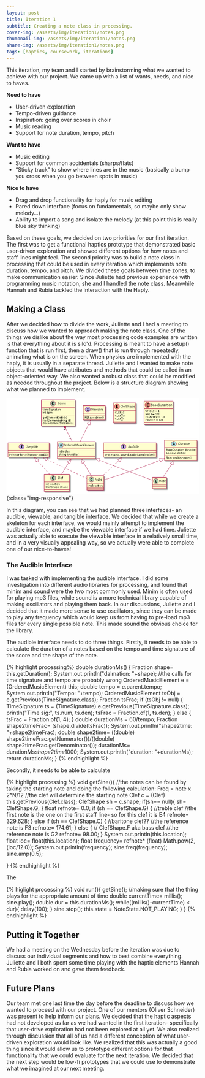 ```yaml
---
layout: post
title: Iteration 1
subtitle: Creating a note class in processing.
cover-img: /assets/img/iteration1/notes.png
thumbnail-img: /assets/img/iteration1/notes.png
share-img: /assets/img/iteration1/notes.png
tags: [haptics, coursework, iterations]
---
```

This iteration, my team and I started by brainstorming what we wanted to achieve with our project. We came up with a list of wants, needs, and nice to haves. 

**Need to have**
  - User-driven exploration
  - Tempo-driven guidance
  - Inspiration: going over scores in choir
  - Music reading
  - Support for note duration, tempo, pitch

**Want to have**
  - Music editing
  - Support for common accidentals (sharps/flats)
  - “Sticky track” to show where lines are in the music (basically a bump you cross when you go between spots in music)

**Nice to have**
  - Drag and drop functionality for haply for music editing
  - Pared down interface (focus on fundamentals, so maybe only show melody…)
  - Ability to import a song and isolate the melody (at this point this is really blue sky thinking)

Based on these goals, we decided on two priorities for our first iteration. The first was to get a functional haptics prototype that demonstrated basic user-driven exploration and showed different options for how notes and staff lines might feel. The second priority was to build a note class in processing that could be used in every iteration which implements note duration, tempo, and pitch. We divided these goals between time zones, to make communication easier. Since Juliette had previous experience with programming music notation, she and I handled the note class. Meanwhile Hannah and Rubia tackled the interaction with the Haply.

## Making a Class ##

After we decided how to divide the work, Juliette and I had a meeting to discuss how we wanted to approach making the note class. One of the things we dislike about the way most processing code examples are written is that everything about it is silo'd. Processing is meant to have a setup() function that is run first, then a draw() that is run through repeatedly, animating what is on the screen. When physics are implemented with the haply, it is usually in a separate thread. Juliette and I wanted to make note objects that would have attributes and methods that could be called in an object-oriented way. We also wanted a robust class that could be modified as needed throughout the project. Below is a structure diagram showing what we planned to implement.

![code structure diagram](../assets/img/iteration1/classes.png){:class="img-responsive"}

In this diagram, you can see that we had planned three interfaces- an audible, viewable, and tangible interface. We decided that while we create a skeleton for each interface, we would mainly attempt to implement the audible interface, and maybe the viewable interface if we had time. Juliette was actually able to execute the viewable interface in a relatively small time, and in a very visually appealing way, so we actually were able to complete one of our nice-to-haves!

### The Audible Interface ###

I was tasked with implementing the audible interface. I did some investigation into different audio libraries for processing, and found that minim and sound were the two most commonly used. Minim is often used for playing mp3 files, while sound is a more technical library capable of making oscillators and playing them back. In our discussions, Juliette and I decided that it made more sense to use oscillators, since they can be made to play any frequency which would keep us from having to pre-load mp3 files for every single possible note. This made sound the obvious choice for the library.

The audible interface needs to do three things. Firstly, it needs to be able to calculate the duration of a notes based on the tempo and time signature of the score and the shape of the note. 

{% highlight processing%}
  double durationMs() {
    Fraction shape= this.getDuration();
    System.out.println("dalmation: "+shape);
    //the calls for time signature and tempo are probably wrong
    OrderedMusicElement e = (OrderedMusicElement) this;
    double tempo = e.parent.tempo;
    System.out.println("Tempo: "+tempo);
    OrderedMusicElement tsObj = e.getPrevious(TimeSignature.class);
    Fraction tsFrac;
    if (tsObj != null) {
      TimeSignature ts = (TimeSignature) e.getPrevious(TimeSignature.class);
      println("Time sig:", ts.num, ts.den);
      tsFrac = Fraction.of(1, ts.den);
    }
    else {
      tsFrac = Fraction.of(1, 4);
    }
    double durationMs = 60/tempo;
    Fraction shape2timeFrac= (shape.divide(tsFrac));
    System.out.println("shape2time: "+shape2timeFrac);
    double shape2time= ((double) shape2timeFrac.getNumerator())/((double) shape2timeFrac.getDenominator());
    durationMs= durationMs*shape2time*1000;
    System.out.println("duration: "+durationMs);
    return durationMs;
  }
{% endhighlight %}

Secondly, it needs to be able to calculate

{% highlight processing %}
  void getSine(){
    //the notes can be found by taking the starting note and doing the following calculation: Freq = note x 2^N/12
    //the clef will determine the starting note
    Clef c = (Clef) this.getPrevious(Clef.class);
    ClefShape sh = c.shape;
    if(sh== null){
      sh= ClefShape.G;
    }
    float refnote= 0.0;
    if (sh == ClefShape.G) {  //treble clef
      //the first note is the one on the first staff line- so for this clef it is E4
      refnote= 329.628;
    }
    else if (sh == ClefShape.C) { //baritone clef??
      //the reference note is F3
      refnote= 174.61;
    }
    else {      // ClefShape.F aka bass clef
      //the reference note is G2
      refnote= 98.00;
    }
    System.out.println(this.location);
    float loc= float(this.location);
    float frequency= refnote* (float) Math.pow(2, (loc/12.0));
    System.out.println(frequency);
    sine.freq(frequency);
    sine.amp(0.5);
    
  }
{% endhighlight %}

The 

{% higlight processing %}
  void run(){
    getSine();
    //making sure that the thing plays for the appropriate amount of time
    double currentTime= millis();
    sine.play();
    double dur = this.durationMs();
    while((millis()-currentTime) < dur){
      delay(100);
    }
    sine.stop();
    this.state = NoteState.NOT_PLAYING;
  }
}
{% endhighlight %}

## Putting it Together ##
We had a meeting on the Wednesday before the iteration was due to discuss our individual segments and how to best combine everything. Juliette and I both spent some time playing with the haptic elements Hannah and Rubia worked on and gave them feedback. 

## Future Plans ##

Our team met one last time the day before the deadline to discuss how we wanted to proceed with our project. One of our mentors (Oliver Schneider) was present to help inform our plans. We decided that the haptic aspects had not developed as far as we had wanted in the first iteration- specifically that user-drive exploration had not been explored at all yet. We also realized through discussion that all of us had a different conception of what user-driven exploration would look like. We realized that this was actually a good thing since it would allow us to prototype different options for that functionality that we could evaluate for the next iteration. We decided that the next step would be low-fi prototypes that we could use to demonstrate what we imagined at our next meeting.